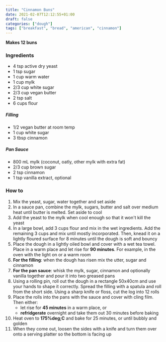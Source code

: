 ```yaml
---
title: "Cinnamon Buns"
date: 2021-02-07T12:12:55+01:00
draft: false
categories: ["dough"]
tags: ["breakfast", "bread", "american", "cinnamon"]
---
```


__Makes 12 buns__

### Ingredients

* 4 tsp active dry yeast
* 1 tsp sugar
* 1 cup warm water
* 1 cup mylk
* 2/3 cup white sugar
* 2/3 cup vegan butter
* 2 tsp salt
* 6 cups flour

##### Filling

* 1/2 vegan butter at room temp
* 1 cup white sugar
* 3 tbsp cinnamon

##### Pan Sauce

* 800 mL mylk (coconut, oatly, other mylk with extra fat)
* 2/3 cup brown sugar
* 2 tsp cinnamon
* 1 tsp vanilla extract, optional

### How to

1. Mix the yeast, sugar, water together and set aside
2. In a sauce pan, combine the mylk, sugars, butter and salt over medium heat until butter is melted. Set aside to cool
3. Add the yeast to the mylk when cool enough so that it won't kill the yeast
4. In a large bowl, add 3 cups flour and mix in the wet ingredients. Add the remaining 3 cups and mix until mostly incorporated. Then, knead it on a lightly floured surface for 8 minutes until the dough is soft and bouncy
5. Place the dough in a lightly oiled bowl and cover with a wet tea towel. Place in a warm place and let rise for **90 minutes**. For example, in the oven with the light on or a warm room
6. **For the filling**: when the dough has risen mix the utter, sugar and cinnamon
7. **For the pan sauce**: whisk the mylk, sugar, cinnamon and optionally vanilla together and pour it into two greased pans
8. Using a rolling pin, roll out the dough in a rectangle 50x40cm and use your hands to shape it correctly. Spread the filling with a spatula and roll from the short side. Using a sharp knife or floss, cut the log into 12 rolls
9. Place the rolls into the pans with the sauce and cover with cling film. Then either:
	* let rise for **45 minutes** in a warm place, or 
	* **refridgerate** overnight and take them out 30 minutes before baking
10. Heat oven to **175%deg;C** and bake for 25 minutes, or until bubbly and golden
11. When they come out, loosen the sides with a knife and turn them over onto a serving platter so the bottom is facing up

